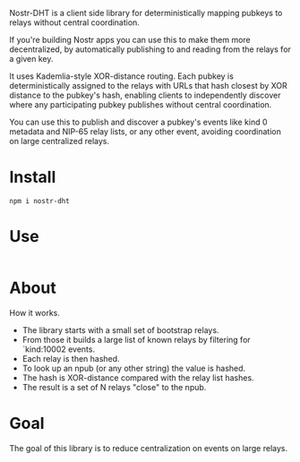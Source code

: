 Nostr-DHT is a client side library for deterministically mapping pubkeys to relays without central coordination.

If you're building Nostr apps you can use this to make them more decentralized, by automatically publishing to and reading from the relays for a given key.

It uses Kademlia-style XOR-distance routing. Each pubkey is deterministically assigned to the relays with URLs that hash closest by XOR distance to the pubkey's hash, enabling clients to independently discover where any participating pubkey publishes without central coordination.

You can use this to publish and discover a pubkey's events like kind 0 metadata and NIP-65 relay lists, or any other event, avoiding coordination on large centralized relays.

# Install

```shell
npm i nostr-dht
```

# Use

```javascript

```

# About

How it works.

- The library starts with a small set of bootstrap relays.
- From those it builds a large list of known relays by filtering for `kind:10002 events.
- Each relay is then hashed.
- To look up an npub (or any other string) the value is hashed.
- The hash is XOR-distance compared with the relay list hashes.
- The result is a set of N relays "close" to the npub.

# Goal

The goal of this library is to reduce centralization on events on large relays.
